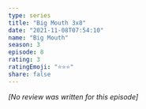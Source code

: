 ```yaml
---
type: series
title: "Big Mouth 3x8"
date: "2021-11-08T07:54:10"
name: "Big Mouth"
season: 3
episode: 8
rating: 3
ratingEmoji: "⭐️⭐️⭐️"
share: false
---
```


*[No review was written for this episode]*
